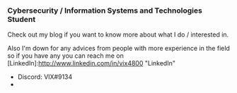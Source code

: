 ###  Cybersecurity / Information Systems and Technologies Student
Check out my blog if you want to know more about what I do / interested in.

Also I'm down for any advices from people with more experience in the field so if you have any you can reach me on
[LinkedIn]:http://www.linkedin.com/in/vix4800 "LinkedIn"
- Discord: VIX#9134
- [Email]: gordan.ei@protonmail.ch
